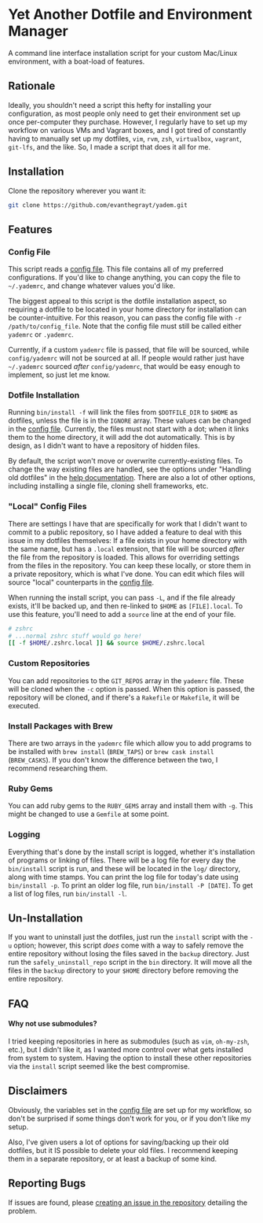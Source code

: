 # Yet Another Dotfile and Environment Manager
A command line interface installation script for your custom Mac/Linux
environment, with a boat-load of features.

## Rationale
Ideally, you shouldn't need a script this hefty for installing your
configuration, as most people only need to get their environment set up once
per-computer they purchase. However, I regularly have to set up my workflow on
various VMs and Vagrant boxes, and I got tired of constantly having to manually
set up my dotfiles, `vim`, `rvm`, `zsh`, `virtualbox`, `vagrant`, `git-lfs`, and
the like. So, I made a script that does it all for me.

## Installation
Clone the repository wherever you want it:
```sh
git clone https://github.com/evanthegrayt/yadem.git
```

## Features
### Config File
This script reads a [config file](config/yademrc). This file contains all of my
preferred configurations. If you'd like to change anything, you can copy the
file to `~/.yademrc`, and change whatever values you'd like.

The biggest appeal to this script is the dotfile installation aspect, so
requiring a dotfile to be located in your home directory for installation can be
counter-intuitive. For this reason, you can pass the config file with `-r
/path/to/config_file`. Note that the config file must still be called either
`yademrc` or `.yademrc`.

Currently, if a custom `yademrc` file is passed, that file will be sourced,
while `config/yademrc` will not be sourced at all. If people would rather just
have `~/.yademrc` sourced *after* `config/yademrc`, that would be easy enough to
implement, so just let me know.

### Dotfile Installation
Running `bin/install -f` will link the files from `$DOTFILE_DIR` to `$HOME` as
dotfiles, unless the file is in the `IGNORE` array. These values can be changed
in the [config file](config/yademrc). Currently, the files must not
start with a dot; when it links them to the home directory, it will add the dot
automatically. This is by design, as I didn't want to have a repository of
hidden files.

By default, the script won't move or overwrite currently-existing
files. To change the way existing files are handled, see the options under
"Handling old dotfiles" in the [help documentation](lib/help_menu.txt). There
are also a lot of other options, including installing a single file, cloning
shell frameworks, etc.

### "Local" Config Files
There are settings I have that are specifically for work that I didn't want to
commit to a public repository, so I have added a feature to deal with this
issue in my dotfiles themselves: If a file exists in your home directory with
the same name, but has a `.local` extension, that file will be sourced *after*
the file from the repository is loaded. This allows for overriding settings from
the files in the repository.  You can keep these locally, or store them in a
private repository, which is what I've done. You can edit which files will
source "local" counterparts in the [config file](config/yademrc).

When running the install script, you can pass `-L`, and if the file already
exists, it'll be backed up, and then re-linked to `$HOME` as `[FILE].local`. To
use this feature, you'll need to add a `source` line at the end of your file.
```sh
# zshrc
# ...normal zshrc stuff would go here!
[[ -f $HOME/.zshrc.local ]] && source $HOME/.zshrc.local
```

### Custom Repositories
You can add repositories to the `GIT_REPOS` array in the `yademrc` file.  These
will be cloned when the `-c` option is passed. When this option is passed, the
repository will be cloned, and if there's a `Rakefile` or `Makefile`, it will be
executed.

### Install Packages with Brew
There are two arrays in the `yademrc` file which allow you to add programs to be
installed with `brew install` (`BREW_TAPS`) or `brew cask install`
(`BREW_CASKS`). If you don't know the difference between the two, I recommend
researching them.

### Ruby Gems
You can add ruby gems to the `RUBY_GEMS` array and install them with `-g`. This
might be changed to use a `Gemfile` at some point.

### Logging
Everything that's done by the install script is logged, whether it's
installation of programs or linking of files. There will be a log file for every
day the `bin/install` script is run, and these will be located in the `log/`
directory, along with time stamps. You can print the log file for today's date
using `bin/install -p`. To print an older log file, run `bin/install -P [DATE]`.
To get a list of log files, run `bin/install -l`.

## Un-Installation
If you want to uninstall just the dotfiles, just run the `install` script with
the `-u` option; however, this script *does* come with a way to safely remove
the entire repository without losing the files saved in the `backup` directory.
Just run the `safely_uninstall_repo` script in the `bin` directory. It will move
all the files in the `backup` directory to your `$HOME` directory before
removing the entire repository.

## FAQ
#### Why not use submodules?
I tried keeping repositories in here as submodules (such as `vim`, `oh-my-zsh`,
etc.), but I didn't like it, as I wanted more control over what gets installed
from system to system. Having the option to install these other repositories via
the `install` script seemed like the best compromise.

## Disclaimers
Obviously, the variables set in the [config file](config/yademrc) are set up for
my workflow, so don't be surprised if some things don't work for you, or if you
don't like my setup.

Also, I've given users a lot of options for saving/backing up their
old dotfiles, but it IS possible to delete your old files. I recommend keeping
them in a separate repository, or at least a backup of some kind.

## Reporting Bugs
If issues are found, please [creating an issue in the
repository](https://github.com/evanthegrayt/yadem/issues/new)
detailing the problem.

